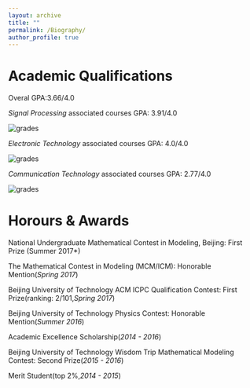 ```yaml
---
layout: archive
title: ""
permalink: /Biography/
author_profile: true
---
```


Academic Qualifications
======
Overal GPA:3.66/4.0

*Signal Processing* associated courses GPA: 3.91/4.0

![grades](https://dukang4655.github.io/images/11.png)


*Electronic Technology* associated courses GPA: 4.0/4.0

![grades](https://dukang4655.github.io/images/22.png)

*Communication Technology* associated courses GPA: 2.77/4.0

![grades](https://dukang4655.github.io/images/33.png)


Horours & Awards
======
National Undergraduate Mathematical Contest in Modeling, Beijing: First Prize (Summer 2017*)

The Mathematical Contest in Modeling (MCM/ICM): Honorable Mention(*Spring 2017*)

Beijing University of Technology ACM ICPC Qualification Contest: First Prize(ranking: 2/101,*Spring 2017*)

Beijing University of Technology Physics Contest: Honorable Mention(*Summer 2016*)

Academic Excellence Scholarship(*2014 - 2016*)

Beijing University of Technology Wisdom Trip Mathematical Modeling Contest: Second Prize(*2015 - 2016*)

Merit Student(top 2%,*2014 - 2015*)
